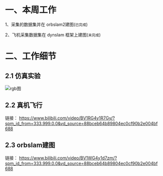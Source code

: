 # 一、本周工作
1、采集的数据集并在 orbslam2建图(```已完成```)

2、飞机采集数据集在 dynslam 框架上建图(```未完成```)


# 二、工作细节
## 2.1 仿真实验
![rgb图](https://github.com/MOSEAA/ZYJ-Group/blob/main/darren_pty/pic(Ninth%20week)/circular.gif)

## 2.2 真机飞行

链接：
https://www.bilibili.com/video/BV1RG4y1R7Gy/?spm_id_from=333.999.0.0&vd_source=88bceb64b89804ec0cf90b2e004bf688


## 2.3 orbslam建图
链接：
https://www.bilibili.com/video/BV1WG4y1d7zm/?spm_id_from=333.999.0.0&vd_source=88bceb64b89804ec0cf90b2e004bf688
